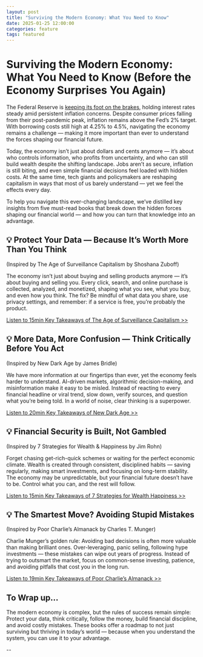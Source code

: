 ```yaml
---
layout: post
title: "Surviving the Modern Economy: What You Need to Know"
date: 2025-01-25 12:00:00
categories: feature
tags: featured
---
```


# Surviving the Modern Economy: What You Need to Know (Before the Economy Surprises You Again)


The Federal Reserve is [keeping its foot on the brakes](https://www.linkedin.com/news/story/fed-pauses-rate-cuts-6303324/), holding interest rates steady amid persistent inflation concerns. Despite consumer prices falling from their post-pandemic peak, inflation remains above the Fed’s 2% target. With borrowing costs still high at 4.25% to 4.5%, navigating the economy remains a challenge — making it more important than ever to understand the forces shaping our financial future.

Today, the economy isn’t just about dollars and cents anymore — it’s about who controls information, who profits from uncertainty, and who can still build wealth despite the shifting landscape. Jobs aren’t as secure, inflation is still biting, and even simple financial decisions feel loaded with hidden costs. At the same time, tech giants and policymakers are reshaping capitalism in ways that most of us barely understand — yet we feel the effects every day.

To help you navigate this ever-changing landscape, we’ve distilled key insights from five must-read books that break down the hidden forces shaping our financial world — and how you can turn that knowledge into an advantage.

## 💡 Protect Your Data — Because It’s Worth More Than You Think

(Inspired by The Age of Surveillance Capitalism by Shoshana Zuboff)


The economy isn’t just about buying and selling products anymore — it’s about buying and selling you. Every click, search, and online purchase is collected, analyzed, and monetized, shaping what you see, what you buy, and even how you think. The fix? Be mindful of what data you share, use privacy settings, and remember: if a service is free, you’re probably the product.

[Listen to 15min Key Takeaways of The Age of Surveillance Capitalism >>](https://acornx.ai/?type=book&slug=the-age-of-surveillance-capitalism)

## 💡 More Data, More Confusion — Think Critically Before You Act

(Inspired by New Dark Age by James Bridle)


We have more information at our fingertips than ever, yet the economy feels harder to understand. AI-driven markets, algorithmic decision-making, and misinformation make it easy to be misled. Instead of reacting to every financial headline or viral trend, slow down, verify sources, and question what you’re being told. In a world of noise, clear thinking is a superpower.

[Listen to 20min Key Takeaways of New Dark Age >>](https://acornx.ai/?type=book&slug=new-dark-age)

## 💡 Financial Security is Built, Not Gambled

(Inspired by 7 Strategies for Wealth & Happiness by Jim Rohn)


Forget chasing get-rich-quick schemes or waiting for the perfect economic climate. Wealth is created through consistent, disciplined habits — saving regularly, making smart investments, and focusing on long-term stability. The economy may be unpredictable, but your financial future doesn’t have to be. Control what you can, and the rest will follow.

[Listen to 15min Key Takeaways of 7 Strategies for Wealth Happiness >>](https://acornx.ai/?type=book&slug=7-strategies-for-wealth--happiness)

## 💡 The Smartest Move? Avoiding Stupid Mistakes

(Inspired by Poor Charlie’s Almanack by Charles T. Munger)


Charlie Munger’s golden rule: Avoiding bad decisions is often more valuable than making brilliant ones. Over-leveraging, panic selling, following hype investments — these mistakes can wipe out years of progress. Instead of trying to outsmart the market, focus on common-sense investing, patience, and avoiding pitfalls that cost you in the long run.

[Listen to 19min Key Takeaways of Poor Charlie’s Almanack >>](https://acornx.ai/?type=book&slug=poor-charlies-almanack)

## To Wrap up…

The modern economy is complex, but the rules of success remain simple: Protect your data, think critically, follow the money, build financial discipline, and avoid costly mistakes. These books offer a roadmap to not just surviving but thriving in today’s world — because when you understand the system, you can use it to your advantage.

--